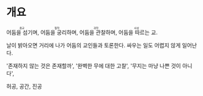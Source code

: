 # 개요

<p><ruby>
어둠을 섬기며<rt>종교</rt>, 어둠을 궁리하며<rt>철학</rt>, 어둠을 관찰하며<rt>과학</rt>, 어둠을 따르는 교.<rt>사상</rt>
</ruby></p>

날이 밝아오면 거리에 나가 어둠의 교인들과 토론한다. 싸우는 일도 어렵지 않게 일어난다.

'존재하지 않는 것은 존재할까', '완벽한 무에 대한 고찰', '무지는 마냥 나쁜 것이 아니다',

허공, 공간, 진공